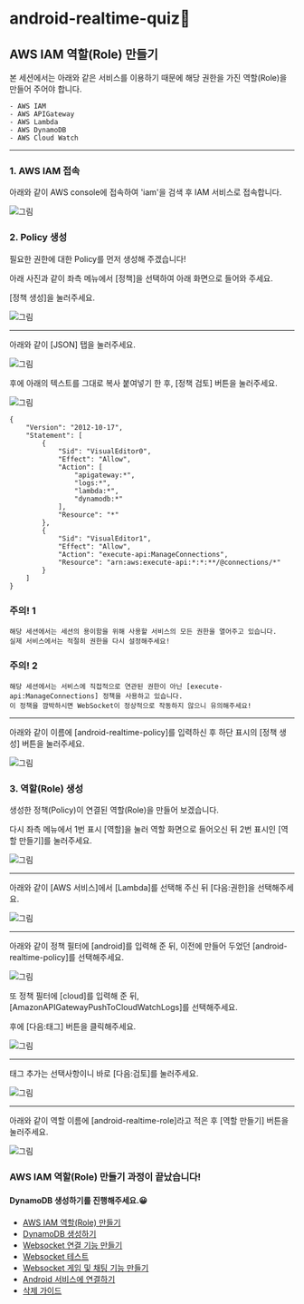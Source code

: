 # android-realtime-quiz🥳

## AWS IAM 역할(Role) 만들기

본 세션에서는 아래와 같은 서비스를 이용하기 때문에 해당 권한을 가진 역할(Role)을 만들어 주어야 합니다.
~~~
- AWS IAM
- AWS APIGateway
- AWS Lambda
- AWS DynamoDB
- AWS Cloud Watch
~~~

---

### 1. AWS IAM 접속

아래와 같이 AWS console에 접속하여 'iam'을 검색 후 IAM 서비스로 접속합니다.

![그림](../images/iam/1.png)

### 2. Policy 생성

필요한 권한에 대한 Policy를 먼저 생성해 주겠습니다!

아래 사진과 같이 좌측 메뉴에서 [정책]을 선택하여 아래 화면으로 들어와 주세요.

[정책 생성]을 눌러주세요.

![그림](../images/iam/2.png)

---

아래와 같이 [JSON] 탭을 눌러주세요.

![그림](../images/iam/3.png)

후에 아래의 텍스트를 그대로 복사 붙여넣기 한 후, [정책 검토] 버튼을 눌러주세요.

![그림](../images/iam/4.png)

~~~
{
    "Version": "2012-10-17",
    "Statement": [
        {
            "Sid": "VisualEditor0",
            "Effect": "Allow",
            "Action": [
                "apigateway:*",
                "logs:*",
                "lambda:*",
                "dynamodb:*"
            ],
            "Resource": "*"
        },
        {
            "Sid": "VisualEditor1",
            "Effect": "Allow",
            "Action": "execute-api:ManageConnections",
            "Resource": "arn:aws:execute-api:*:*:**/@connections/*"
        }
    ]
}
~~~

### 주의! 1

~~~
해당 세션에서는 세션의 용이함을 위해 사용할 서비스의 모든 권한을 열어주고 있습니다. 
실제 서비스에서는 적절히 권한을 다시 설정해주세요!
~~~

### 주의! 2
~~~
해당 세션에서는 서비스에 직접적으로 연관된 권한이 아닌 [execute-api:ManageConnections] 정책을 사용하고 있습니다.
이 정책을 깜박하시면 WebSocket이 정상적으로 작동하지 않으니 유의해주세요!
~~~

---

아래와 같이 이름에 [android-realtime-policy]를 입력하신 후 하단 표시의 [정책 생성] 버튼을 눌러주세요.

![그림](../images/iam/5.png)

### 3. 역할(Role) 생성

생성한 정책(Policy)이 연결된 역할(Role)을 만들어 보겠습니다.

다시 좌측 메뉴에서 1번 표시 [역할]을 눌러 역할 화면으로 들어오신 뒤 2번 표시인 [역할 만들기]를 눌러주세요.

![그림](../images/iam/6.png)

---

아래와 같이 [AWS 서비스]에서 [Lambda]를 선택해 주신 뒤 [다음:권한]을 선택해주세요.

![그림](../images/iam/7.png)

---

아래와 같이 정책 필터에 [android]를 입력해 준 뒤, 이전에 만들어 두었던 [android-realtime-policy]를 선택해주세요.

![그림](../images/iam/8.png)

또 정책 필터에 [cloud]를 입력해 준 뒤, [AmazonAPIGatewayPushToCloudWatchLogs]를 선택해주세요.

후에 [다음:태그] 버튼을 클릭해주세요.

![그림](../images/iam/8_1.png)

---

태그 추가는 선택사항이니 바로 [다음:검토]를 눌러주세요.

![그림](../images/iam/9.png)

---

아래와 같이 역할 이름에 [android-realtime-role]라고 적은 후 [역할 만들기] 버튼을 눌러주세요.

![그림](../images/iam/10.png)

### AWS IAM 역할(Role) 만들기 과정이 끝났습니다!
#### DynamoDB 생성하기를 진행해주세요.😀


- [AWS IAM 역할(Role) 만들기](https://github.com/yebonkim/android-realtime-quiz/blob/master/guide/AWS_IAM_guide.md)
- [DynamoDB 생성하기](https://github.com/yebonkim/android-realtime-quiz/blob/master/guide/AWS_DynamoDB_guide.md)
- [Websocket 연결 기능 만들기](https://github.com/yebonkim/android-realtime-quiz/blob/master/guide/AWS_websocket_connection_guide.md)
- [Websocket 테스트](https://github.com/yebonkim/android-realtime-quiz/blob/master/guide/AWS_websocket_test_guide.md)
- [Websocket 게임 및 채팅 기능 만들기](https://github.com/yebonkim/android-realtime-quiz/blob/master/guide/AWS_websocket_guide.md)
- [Android 서비스에 연결하기](https://github.com/yebonkim/android-realtime-quiz/blob/master/guide/Android_guide.md)
- [삭제 가이드](https://github.com/yebonkim/android-realtime-quiz/blob/master/guide/delete_guide.md)